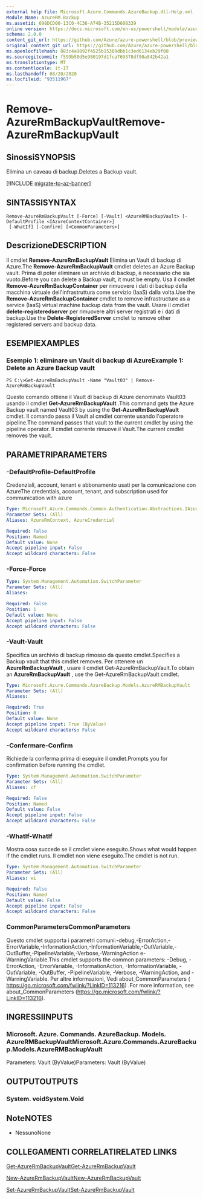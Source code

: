 ```yaml
---
external help file: Microsoft.Azure.Commands.AzureBackup.dll-Help.xml
Module Name: AzureRM.Backup
ms.assetid: 698DCD00-13C0-4C36-A74B-35215D608339
online version: https://docs.microsoft.com/en-us/powershell/module/azurerm.backup/remove-azurermbackupvault
schema: 2.0.0
content_git_url: https://github.com/Azure/azure-powershell/blob/preview/src/ResourceManager/AzureBackup/Commands.AzureBackup/help/Remove-AzureRmBackupVault.md
original_content_git_url: https://github.com/Azure/azure-powershell/blob/preview/src/ResourceManager/AzureBackup/Commands.AzureBackup/help/Remove-AzureRmBackupVault.md
ms.openlocfilehash: 883c4a9892f4525b15369dbb1c3ed6134eb29f00
ms.sourcegitcommit: f599b50d5e980197d1fca769378df90a842b42a1
ms.translationtype: MT
ms.contentlocale: it-IT
ms.lasthandoff: 08/20/2020
ms.locfileid: "93511967"
---
```

# <span data-ttu-id="4c52c-101">Remove-AzureRmBackupVault</span><span class="sxs-lookup"><span data-stu-id="4c52c-101">Remove-AzureRmBackupVault</span></span>

## <span data-ttu-id="4c52c-102">Sinossi</span><span class="sxs-lookup"><span data-stu-id="4c52c-102">SYNOPSIS</span></span>
<span data-ttu-id="4c52c-103">Elimina un caveau di backup.</span><span class="sxs-lookup"><span data-stu-id="4c52c-103">Deletes a Backup vault.</span></span>

[!INCLUDE [migrate-to-az-banner](../../includes/migrate-to-az-banner.md)]

## <span data-ttu-id="4c52c-104">SINTASSI</span><span class="sxs-lookup"><span data-stu-id="4c52c-104">SYNTAX</span></span>

```
Remove-AzureRmBackupVault [-Force] [-Vault] <AzureRMBackupVault> [-DefaultProfile <IAzureContextContainer>]
 [-WhatIf] [-Confirm] [<CommonParameters>]
```

## <span data-ttu-id="4c52c-105">Descrizione</span><span class="sxs-lookup"><span data-stu-id="4c52c-105">DESCRIPTION</span></span>
<span data-ttu-id="4c52c-106">Il cmdlet **Remove-AzureRmBackupVault** Elimina un Vault di backup di Azure.</span><span class="sxs-lookup"><span data-stu-id="4c52c-106">The **Remove-AzureRmBackupVault** cmdlet deletes an Azure Backup vault.</span></span>
<span data-ttu-id="4c52c-107">Prima di poter eliminare un archivio di backup, è necessario che sia vuoto.</span><span class="sxs-lookup"><span data-stu-id="4c52c-107">Before you can delete a Backup vault, it must be empty.</span></span>
<span data-ttu-id="4c52c-108">Usa il cmdlet **Remove-AzureRmBackupContainer** per rimuovere i dati di backup della macchina virtuale dell'infrastruttura come servizio (IaaS) dalla volta.</span><span class="sxs-lookup"><span data-stu-id="4c52c-108">Use the **Remove-AzureRmBackupContainer** cmdlet to remove infrastructure as a service (IaaS) virtual machine backup data from the vault.</span></span>
<span data-ttu-id="4c52c-109">Usare il cmdlet **delete-registeredserver** per rimuovere altri server registrati e i dati di backup.</span><span class="sxs-lookup"><span data-stu-id="4c52c-109">Use the **Delete-RegisteredServer** cmdlet to remove other registered servers and backup data.</span></span>

## <span data-ttu-id="4c52c-110">ESEMPI</span><span class="sxs-lookup"><span data-stu-id="4c52c-110">EXAMPLES</span></span>

### <span data-ttu-id="4c52c-111">Esempio 1: eliminare un Vault di backup di Azure</span><span class="sxs-lookup"><span data-stu-id="4c52c-111">Example 1: Delete an Azure Backup vault</span></span>
```
PS C:\>Get-AzureRmBackupVault -Name "Vault03" | Remove-AzureRmBackupVault
```

<span data-ttu-id="4c52c-112">Questo comando ottiene il Vault di backup di Azure denominato Vault03 usando il cmdlet **Get-AzureRmBackupVault** .</span><span class="sxs-lookup"><span data-stu-id="4c52c-112">This command gets the Azure Backup vault named Vault03 by using the **Get-AzureRmBackupVault** cmdlet.</span></span>
<span data-ttu-id="4c52c-113">Il comando passa il Vault al cmdlet corrente usando l'operatore pipeline.</span><span class="sxs-lookup"><span data-stu-id="4c52c-113">The command passes that vault to the current cmdlet by using the pipeline operator.</span></span>
<span data-ttu-id="4c52c-114">Il cmdlet corrente rimuove il Vault.</span><span class="sxs-lookup"><span data-stu-id="4c52c-114">The current cmdlet removes the vault.</span></span>

## <span data-ttu-id="4c52c-115">PARAMETRI</span><span class="sxs-lookup"><span data-stu-id="4c52c-115">PARAMETERS</span></span>

### <span data-ttu-id="4c52c-116">-DefaultProfile</span><span class="sxs-lookup"><span data-stu-id="4c52c-116">-DefaultProfile</span></span>
<span data-ttu-id="4c52c-117">Credenziali, account, tenant e abbonamento usati per la comunicazione con Azure</span><span class="sxs-lookup"><span data-stu-id="4c52c-117">The credentials, account, tenant, and subscription used for communication with azure</span></span>

```yaml
Type: Microsoft.Azure.Commands.Common.Authentication.Abstractions.IAzureContextContainer
Parameter Sets: (All)
Aliases: AzureRmContext, AzureCredential

Required: False
Position: Named
Default value: None
Accept pipeline input: False
Accept wildcard characters: False
```

### <span data-ttu-id="4c52c-118">-Force</span><span class="sxs-lookup"><span data-stu-id="4c52c-118">-Force</span></span>
```yaml
Type: System.Management.Automation.SwitchParameter
Parameter Sets: (All)
Aliases:

Required: False
Position: 1
Default value: None
Accept pipeline input: False
Accept wildcard characters: False
```

### <span data-ttu-id="4c52c-119">-Vault</span><span class="sxs-lookup"><span data-stu-id="4c52c-119">-Vault</span></span>
<span data-ttu-id="4c52c-120">Specifica un archivio di backup rimosso da questo cmdlet.</span><span class="sxs-lookup"><span data-stu-id="4c52c-120">Specifies a Backup vault that this cmdlet removes.</span></span>
<span data-ttu-id="4c52c-121">Per ottenere un **AzureRmBackupVault** , usare il cmdlet Get-AzureRmBackupVault.</span><span class="sxs-lookup"><span data-stu-id="4c52c-121">To obtain an **AzureRmBackupVault** , use the Get-AzureRmBackupVault cmdlet.</span></span>

```yaml
Type: Microsoft.Azure.Commands.AzureBackup.Models.AzureRMBackupVault
Parameter Sets: (All)
Aliases:

Required: True
Position: 0
Default value: None
Accept pipeline input: True (ByValue)
Accept wildcard characters: False
```

### <span data-ttu-id="4c52c-122">-Confermare</span><span class="sxs-lookup"><span data-stu-id="4c52c-122">-Confirm</span></span>
<span data-ttu-id="4c52c-123">Richiede la conferma prima di eseguire il cmdlet.</span><span class="sxs-lookup"><span data-stu-id="4c52c-123">Prompts you for confirmation before running the cmdlet.</span></span>

```yaml
Type: System.Management.Automation.SwitchParameter
Parameter Sets: (All)
Aliases: cf

Required: False
Position: Named
Default value: False
Accept pipeline input: False
Accept wildcard characters: False
```

### <span data-ttu-id="4c52c-124">-WhatIf</span><span class="sxs-lookup"><span data-stu-id="4c52c-124">-WhatIf</span></span>
<span data-ttu-id="4c52c-125">Mostra cosa succede se il cmdlet viene eseguito.</span><span class="sxs-lookup"><span data-stu-id="4c52c-125">Shows what would happen if the cmdlet runs.</span></span>
<span data-ttu-id="4c52c-126">Il cmdlet non viene eseguito.</span><span class="sxs-lookup"><span data-stu-id="4c52c-126">The cmdlet is not run.</span></span>

```yaml
Type: System.Management.Automation.SwitchParameter
Parameter Sets: (All)
Aliases: wi

Required: False
Position: Named
Default value: False
Accept pipeline input: False
Accept wildcard characters: False
```

### <span data-ttu-id="4c52c-127">CommonParameters</span><span class="sxs-lookup"><span data-stu-id="4c52c-127">CommonParameters</span></span>
<span data-ttu-id="4c52c-128">Questo cmdlet supporta i parametri comuni:-debug,-ErrorAction,-ErrorVariable,-InformationAction,-InformationVariable,-OutVariable,-OutBuffer,-PipelineVariable,-Verbose,-WarningAction e-WarningVariable.</span><span class="sxs-lookup"><span data-stu-id="4c52c-128">This cmdlet supports the common parameters: -Debug, -ErrorAction, -ErrorVariable, -InformationAction, -InformationVariable, -OutVariable, -OutBuffer, -PipelineVariable, -Verbose, -WarningAction, and -WarningVariable.</span></span> <span data-ttu-id="4c52c-129">Per altre informazioni, Vedi about_CommonParameters ( https://go.microsoft.com/fwlink/?LinkID=113216) .</span><span class="sxs-lookup"><span data-stu-id="4c52c-129">For more information, see about_CommonParameters (https://go.microsoft.com/fwlink/?LinkID=113216).</span></span>

## <span data-ttu-id="4c52c-130">INGRESSI</span><span class="sxs-lookup"><span data-stu-id="4c52c-130">INPUTS</span></span>

### <span data-ttu-id="4c52c-131">Microsoft. Azure. Commands. AzureBackup. Models. AzureRMBackupVault</span><span class="sxs-lookup"><span data-stu-id="4c52c-131">Microsoft.Azure.Commands.AzureBackup.Models.AzureRMBackupVault</span></span>
<span data-ttu-id="4c52c-132">Parameters: Vault (ByValue)</span><span class="sxs-lookup"><span data-stu-id="4c52c-132">Parameters: Vault (ByValue)</span></span>

## <span data-ttu-id="4c52c-133">OUTPUT</span><span class="sxs-lookup"><span data-stu-id="4c52c-133">OUTPUTS</span></span>

### <span data-ttu-id="4c52c-134">System. void</span><span class="sxs-lookup"><span data-stu-id="4c52c-134">System.Void</span></span>

## <span data-ttu-id="4c52c-135">Note</span><span class="sxs-lookup"><span data-stu-id="4c52c-135">NOTES</span></span>
* <span data-ttu-id="4c52c-136">Nessuno</span><span class="sxs-lookup"><span data-stu-id="4c52c-136">None</span></span>

## <span data-ttu-id="4c52c-137">COLLEGAMENTI CORRELATI</span><span class="sxs-lookup"><span data-stu-id="4c52c-137">RELATED LINKS</span></span>

[<span data-ttu-id="4c52c-138">Get-AzureRmBackupVault</span><span class="sxs-lookup"><span data-stu-id="4c52c-138">Get-AzureRmBackupVault</span></span>](./Get-AzureRmBackupVault.md)

[<span data-ttu-id="4c52c-139">New-AzureRmBackupVault</span><span class="sxs-lookup"><span data-stu-id="4c52c-139">New-AzureRmBackupVault</span></span>](./New-AzureRmBackupVault.md)

[<span data-ttu-id="4c52c-140">Set-AzureRmBackupVault</span><span class="sxs-lookup"><span data-stu-id="4c52c-140">Set-AzureRmBackupVault</span></span>](./Set-AzureRmBackupVault.md)


